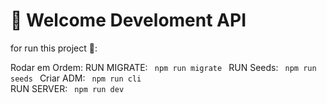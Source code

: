 # 🚀 Welcome Develoment API

for run this project 🚀:

Rodar em Ordem:
RUN MIGRATE: <code> npm run migrate </code>
RUN Seeds: <code> npm run seeds </code>
Criar ADM: <code> npm run cli </code>
RUN SERVER: <code> npm run dev </code>
